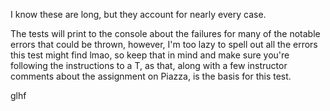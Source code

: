 I know these are long, but they account for nearly every case.

The tests will print to the console about the failures for many of the notable errors that could be thrown,
however, I'm too lazy to spell out all the errors this test might find lmao, so keep that in mind and make sure
you're following the instructions to a T, as that, along with a few instructor comments about the assignment 
on Piazza, is the basis for this test.

glhf
